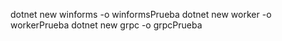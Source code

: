 


dotnet new winforms -o  winformsPrueba
dotnet new worker -o workerPrueba
dotnet new grpc -o grpcPrueba
